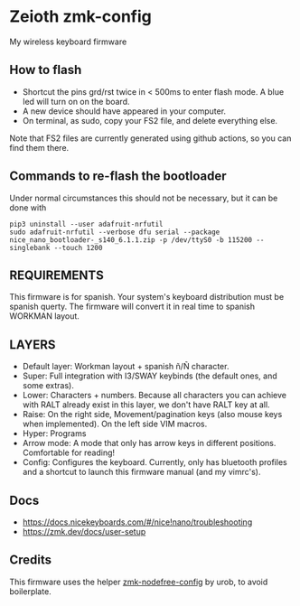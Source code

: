 # Zeioth zmk-config
My wireless keyboard firmware

## How to flash

* Shortcut the pins grd/rst twice in < 500ms to enter flash mode. A blue led will turn on on the board.
* A new device should have appeared in your computer.
* On terminal, as sudo, copy your FS2 file, and delete everything else.

Note that FS2 files are currently generated using github actions, so you can find them there.

## Commands to re-flash the bootloader
Under normal circumstances this should not be necessary, but it can be done with

    pip3 uninstall --user adafruit-nrfutil
    sudo adafruit-nrfutil --verbose dfu serial --package nice_nano_bootloader-_s140_6.1.1.zip -p /dev/ttyS0 -b 115200 --singlebank --touch 1200

## REQUIREMENTS
This firmware is for spanish. Your system's keyboard distribution must be
spanish querty. The firmware will convert it in real time to spanish WORKMAN layout.

## LAYERS
* Default layer: Workman layout + spanish ñ/Ñ character.
* Super: Full integration with I3/SWAY keybinds (the default ones, and some extras).
* Lower: Characters + numbers. Because all characters you can achieve with RALT
         already exist in this layer, we don't have RALT key at all.
* Raise: On the right side, Movement/pagination keys (also mouse keys when
         implemented). On the left side VIM macros.
* Hyper: Programs
* Arrow mode: A mode that only has arrow keys in different positions. Comfortable for reading!
* Config: Configures the keyboard. Currently, only has bluetooth profiles and a
          shortcut to launch this firmware manual (and my vimrc's).

## Docs

* https://docs.nicekeyboards.com/#/nice!nano/troubleshooting
* https://zmk.dev/docs/user-setup

## Credits
This firmware uses the helper [zmk-nodefree-config](https://github.com/urob/zmk-nodefree-config) by urob, to avoid boilerplate.

